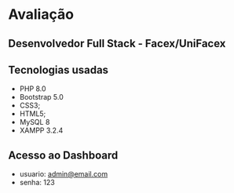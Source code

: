 # Avaliação

## Desenvolvedor Full Stack - Facex/UniFacex

## Tecnologias usadas

* PHP 8.0
* Bootstrap 5.0
* CSS3;
* HTML5;
* MySQL 8
* XAMPP 3.2.4

## Acesso ao Dashboard

* usuario: admin@email.com
* senha: 123 